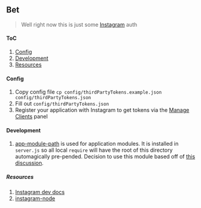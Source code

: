 ## Bet
> Well right now this is just some [Instagram] auth

#### ToC
1. [Config]
1. [Development]
  1. [Resources]

#### Config
1. Copy config file `cp config/thirdPartyTokens.example.json config/thirdPartyTokens.json`
1. Fill out `config/thirdPartyTokens.json`
  1. Register your application with Instagram to get tokens via the [Manage Clients] panel

#### Development
1. [app-module-path] is used for application modules. It is installed in `server.js` so all
local `require` will have the root of this directory automagically pre-pended. Decision to
use this module based off of [this discussion].

##### Resources
1. [Instagram dev docs]
1. [instagram-node]

<!-- Links -->
[Instagram]: https://instagram.com/
[Config]: #config
[Development]: #development
[Resources]: #resources
[Instagram dev docs]: https://instagram.com/developer
[instagram-node]: https://github.com/totemstech/instagram-node
[Manage Clients]: https://instagram.com/developer/clients/manage/
[app-module-path]: https://github.com/patrick-steele-idem/app-module-path-node
[this discussion]: https://gist.github.com/branneman/8048520
